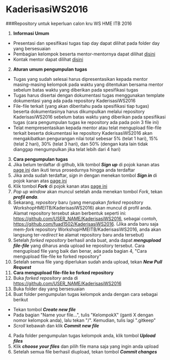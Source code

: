 # KaderisasiWS2016
###Repository untuk keperluan calon kru WS HME ITB 2016
1. **Informasi Umum**
  * Presentasi dan spesifikasi tugas tiap day dapat dilihat pada folder day yang bersesuaian
  * Pembagian kelompok beserta mentor-mentornya dapat dilihat [disini](https://github.com/WorkshopHMEITB/KaderisasiWS2016/blob/master/KelompokCakruWS2016.csv)
  * Kontak mentor dapat dilihat [disini](https://github.com/WorkshopHMEITB/KaderisasiWS2016/blob/master/KontakMentorCakruWS2016.csv)
2. **Aturan umum pengumpulan tugas**
  * Tugas yang sudah selesai harus dipresentasikan kepada mentor masing-masing kelompok pada waktu yang ditentukan bersama mentor sebelum batas waktu yang diberikan pada spesifikasi tugas
  * Tugas harus disertai dengan dokumentasi tugas menggunakan template dokumentasi yang ada pada repository KaderisasiWS2016
  * File-file terkait (yang akan diberitahu pada spesifikasi tiap tugas) beserta dokumentasinya harus dikumpulkan melalui repository KaderisasiWS2016 sebelum batas waktu yang diberikan pada spesifikasi tugas (cara pengumpulan tugas ke repository ada pada poin 3 file ini)
  * Telat mempresentasikan kepada mentor atau telat mengupload file-file terkait beserta dokumentasi ke repository KaderisasiWS2016 akan mengakibatkan pengurangan nilai total sebesar 5% (telat 1 hari), 15% (telat 2 hari), 30% (telat 3 hari), dan 50% (dengan kata lain tidak dianggap mengumpulkan jika telat lebih dari 4 hari)
3. **Cara pengumpulan tugas**<br  />
 1. Jika belum terdaftar di github, klik tombol ***Sign up*** di pojok kanan atas [page ini](https://github.com/WorkshopHMEITB/KaderisasiWS2016) dan ikuti terus prosedurnya hingga anda terdaftar
 2. Jika anda sudah terdaftar, *sign in* dengan menekan tombol ***Sign in*** di pojok kanan atas [page ini](https://github.com/WorkshopHMEITB/KaderisasiWS2016)
 3. Klik tombol ***Fork*** di pojok kanan atas [page ini](https://github.com/WorkshopHMEITB/KaderisasiWS2016)
 4. *Pop up window* akan muncul setelah anda menekan tombol *Fork*, tekan ***profil anda***.
 5. Sekarang, *repository* baru (yang merupakan *forked* repository WorkshopHMEITB/KaderisasiWS2016) akan muncul di profil anda. Alamat repository tersebut akan berbentuk seperti ini: https://github.com/USER_NAME/KaderisasiWS2016, sebagai contoh, https://github.com/fuad1502/KaderisasiWS2016. (Jika anda baru saja mem-*fork* repository WorkshopHMEITB/KaderisasiWS2016, anda akan langsung ter-*redirect* ke alamat repository baru anda tersebut)
 6. Setelah *forked repository* berhasil anda buat, anda dapat ***mengupload file-file*** yang diharus anda upload ke repository tersebut. Cara mengupload file yang baik dan benar, ada pada bagian 4, "Cara mengupload file-file ke forked repository"
 7. Setelah semua file yang diperlukan sudah anda upload, tekan ***New Pull Request***
4. **Cara mengupload file-file ke forked repository**
 1. Buka *forked repository* anda di https://github.com/USER_NAME/KaderisasiWS2016
 2. Buka folder day yang bersesuaian
 3. Buat folder pengumpulan tugas kelompok anda dengan cara sebagai berikut
  * Tekan tombol ***Create new file***
  * Pada bagian "Name your file...", tulis "KelompokX" (ganti X dengan nomor kelompok anda), lalu tekan "/". Kemudian, tulis lagi ".gitkeep"
  * *Scroll* kebawah dan klik ***Commit new file***
 4. Pada folder pengumpulan tugas kelompok anda, klik tombol ***Upload files***
 5. Klik ***choose your files*** dan pilih file mana saja yang ingin anda upload
 6. Setelah semua file berhasil diupload, tekan tombol ***Commit changes***

